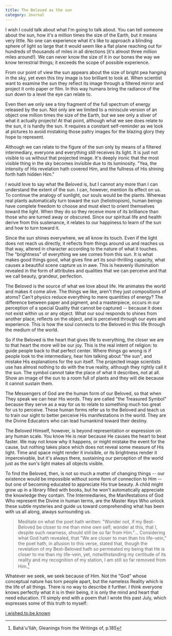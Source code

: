```yaml
---
title: The Beloved as the sun
category: Journal
---
```


I wish I could talk about what I'm going to talk about.  You can tell
someone about the sun, how it's a million times the size of the Earth,
but it means very little.  No one can experience what it's like to
approach a blinding sphere of light so large that it would seem like a
flat plane reaching out for hundreds of thousands of miles in all
directions (it's almost three million miles around!).  We can never know
the size of it in our bones the way we know terrestrial things; it
exceeds the scope of possible experience.

From our point of view the sun appears about the size of bright pea
hanging in the sky, yet even this tiny image is too brilliant to look
at.  When scientist want to examine the sun they reflect its image
through a filtered mirror and project it onto paper or film.  In this
way humans bring the radiance of the sun down to a level the eye can
relate to.

Even then we only see a tiny fragment of the full spectrum of energy
released by the sun.  Not only are we limited to a miniscule version of
an object one million times the size of the Earth, but we see only a
sliver of what it actually projects!  At that point, although what we
see does relate to the sun, it is hardly the sun.  It requires a
constant self-reminder as we look at pictures to avoid mistaking those
paltry images for the blazing glory they hope to represent.

Although we can relate to the figure of the sun only by means of a
filtered intermediary, everyone and everything still receives its light.
It is just not visible to us without that projected image.  It's deeply
ironic that the most visible thing in the sky becomes invisible due to
its luminosity.  "Yea, the intensity of His revelation hath covered Him,
and the fullness of His shining forth hath hidden Him."

I would love to say what the Beloved is, but I cannot any more than I
can understand the extent of the sun.  I can, however, mention its
effect on us.  To continue the analogy of sunlight, our souls would be
the plants.  Whereas real plants automatically turn toward the sun
(heliotropism), human beings have complete freedom to choose and must
elect to orient themselves toward the light.  When they do so they
receive more of its brilliance than those who are turned away or
obscured.  Since our spiritual life and health derive from this
sustenance, it relates to our happiness to learn of the sun and how to
turn toward it.

Since the sun shines everywhere, we all know its touch.  Even if the
light does not reach us directly, it reflects from things around us and
reaches us that way, altered in character according to the nature of
what it touches.  The "brightness" of everything we see comes from this
sun.  It is what makes good things good, what gives fine art its
soul-thrilling capacity, what causes a beautiful scene capture us in
awe.  This is heavenly illumination revealed in the form of attributes
and qualities that we can perceive and that we call beauty, grandeur,
perfection.

The Beloved is the source of what we love about life.  He animates the
world and makes it come alive.  The things we like, aren't they just
compositions of atoms?  Can't physics reduce everything to mere
quantities of energy?  The difference between paper and pigment, and a
masterpiece, occurs in our perception of a special Quality that cannot
be captured -- because it does not exist within us or any object.  What
our soul responds to shines from another place, reflects on the object,
and is perceived through our eyes and experience.  This is how the soul
connects to the Beloved in this life through the medium of the world.

So if the Beloved is the heart that gives life to everything, the closer
we are to that heart the more will be our joy.  This is the real intent
of religion: to guide people back to that perfect center.  Where things
go wrong is if people look to the intermediary, hear him talking about
"the sun", and mistake His explanations for the sun itself.  The
projected image scientists use has almost nothing to do with the true
reality, although they rightly call it the sun.  The symbol cannot take
the place of what it describes, not at all.  Show an image of the sun to
a room full of plants and they will die because it cannot sustain them.

The Messengers of God are the human form of our Beloved, so that when
They speak we can hear His words.  They are called "the Treasured
Symbol" because they serve as a way for us to relate to something much
too great for us to perceive.  These human forms refer us to the Beloved
and teach us to train our sight to better perceive His manifestations in
the world.  They are the Divine Educators who can lead humankind toward
their destiny.

The Beloved Himself, however, is beyond representation or expression on
any human scale.  You know He is near because He causes the heart to
beat faster.  We may not know why it happens, or might mistake the event
for the cause, but nothing takes place which does not reveal some
measure of His light.  Time and space might render it invisible, or its
brightness render it imperceivable, but it's always there, sustaining
our perception of the world just as the sun's light makes all objects
visible.

To find the Beloved, then, is not so much a matter of changing things --
our existence would be impossible without some form of connection to Him
-- but one of becoming educated to appreciate His true beauty.  A child
might grow up in a library filled with books, but he won't automatically
appreciate the knowledge they contain.  The Intermediaries, the
Manifestations of God Who represent the Divine in human terms, are the
Master Keys Who unlock these subtle mysteries and guide us toward
comprehending what has been with us all along, always surrounding us.

> Meditate on what the poet hath written: "Wonder not, if my
> Best-Beloved be closer to me than mine own self; wonder at this, that
> I, despite such nearness, should still be so far from Him."...
> Considering what God hath revealed, that "We are closer to man than
> his life-vein," the poet hath, in allusion to this verse, stated that,
> though the revelation of my Best-Beloved hath so permeated my being
> that He is closer to me than my life-vein, yet, notwithstanding my
> certitude of its reality and my recognition of my station, I am still
> so far removed from Him.[^1]

Whatever we seek, we seek because of Him.  Not the "God" whose
conceptual nature has torn people apart, but the nameless Reality which
is the life of all things.  There is no way to describe it further.  I
think everyone knows perfectly what it is in their being, it is only the
mind and heart that need education.  I'll simply end with a poem that I
wrote this past July, which expresses some of this truth to myself:

[i.wished.to.be.known](i.wished.to.be.known)

[^1]:  Bahá'u'lláh, Gleanings from the Writings of, p.185


